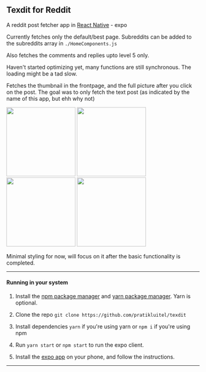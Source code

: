 ## Texdit for Reddit

A reddit post fetcher app in [React Native](https://reactnative.dev/) - expo

Currently fetches only the default/best page. Subreddits can be added to the subreddits array in `./HomeComponents.js`

Also fetches the comments and replies upto level 5 only.

Haven't started optimizing yet, many functions are still synchronous. The loading might be a tad slow.

Fetches the thumbnail in the frontpage, and the full picture after you click on the post. The goal was to only fetch the text post (as indicated by the name of this app, but ehh why not)

<img src='https://i.redd.it/ebe8sh0vs6d51.png' width=180 />
<img src='https://i.redd.it/2e109kmks6d51.png' width=180 />
<img src='https://i.redd.it/i5ykdubns6d51.png' width=180 />
<img src='https://i.redd.it/31acno7tt6d51.png' width=180 />

Minimal styling for now, will focus on it after the basic functionality is completed.

---

#### Running in your system

1. Install the [npm package manager](https://www.npmjs.com/) and [yarn package manager](https://yarnpkg.com/). Yarn is optional.

2. Clone the repo
    `git clone https://github.com/pratikluitel/texdit`

3. Install dependencies
    `yarn` if you're using yarn or
    `npm i` if you're using npm

4. Run `yarn start` or `npm start` to run the expo client.

5. Install the [expo app](https://expo.io/tools#client) on your phone, and follow the instructions.

---